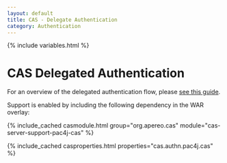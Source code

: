 ```yaml
---
layout: default
title: CAS - Delegate Authentication
category: Authentication
---
```


{% include variables.html %}

# CAS Delegated Authentication

For an overview of the delegated authentication flow, please [see this guide](Delegate-Authentication.html).

Support is enabled by including the following dependency in the WAR overlay:

{% include_cached casmodule.html group="org.apereo.cas" module="cas-server-support-pac4j-cas" %}

{% include_cached casproperties.html properties="cas.authn.pac4j.cas" %}
